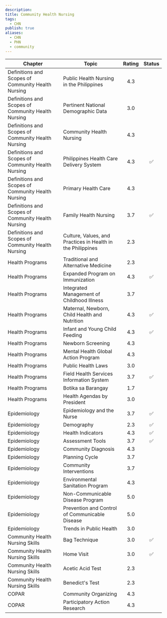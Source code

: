 ```yaml
---
description: 
title: Community Health Nursing
tags:
  - CHN
publish: true
aliases:
  - CHN
  - PHN
  - community
---
```


| Chapter                                            | Topic                                                       | Rating | Status |
| -------------------------------------------------- | ----------------------------------------------------------- | :----: | :----: |
| Definitions and Scopes of Community Health Nursing | Public Health Nursing in the Philippines                    |  4.3   |        |
| Definitions and Scopes of Community Health Nursing | Pertinent National Demographic Data                         |  3.0   |        |
| Definitions and Scopes of Community Health Nursing | Community Health Nursing                                    |  4.3   |        |
| Definitions and Scopes of Community Health Nursing | Philippines Health Care Delivery System                     |  4.3   |   ✅    |
| Definitions and Scopes of Community Health Nursing | Primary Health Care                                         |  4.3   |        |
| Definitions and Scopes of Community Health Nursing | Family Health Nursing                                       |  3.7   |   ✅    |
| Definitions and Scopes of Community Health Nursing | Culture, Values, and Practices in Health in the Philippines |  2.3   |        |
| Health Programs                                    | Traditional and Alternative Medicine                        |  2.3   |        |
| Health Programs                                    | Expanded Program on Immunization                            |  4.3   |   ✅    |
| Health Programs                                    | Integrated Management of Childhood Illness                  |  3.7   |        |
| Health Programs                                    | Maternal, Newborn, Child Health and Nutrition               |  4.3   |   ✅    |
| Health Programs                                    | Infant and Young Child Feeding                              |  4.3   |   ✅    |
| Health Programs                                    | Newborn Screening                                           |  4.3   |        |
| Health Programs                                    | Mental Health Global Action Program                         |  4.3   |        |
| Health Programs                                    | Public Health Laws                                          |  3.0   |        |
| Health Programs                                    | Field Health Services Information System                    |  3.7   |   ✅    |
| Health Programs                                    | Botika sa Barangay                                          |  1.7   |        |
| Health Programs                                    | Health Agendas by President                                 |  3.0   |        |
| Epidemiology                                       | Epidemiology and the Nurse                                  |  3.7   |   ✅    |
| Epidemiology                                       | Demography                                                  |  2.3   |   ✅    |
| Epidemiology                                       | Health Indicators                                           |  4.3   |   ✅    |
| Epidemiology                                       | Assessment Tools                                            |  3.7   |   ✅    |
| Epidemiology                                       | Community Diagnosis                                         |  4.3   |        |
| Epidemiology                                       | Planning Cycle                                              |  3.7   |        |
| Epidemiology                                       | Community Interventions                                     |  3.7   |        |
| Epidemiology                                       | Environmental Sanitation Program                            |  4.3   |        |
| Epidemiology                                       | Non-Communicable Disease Program                            |  5.0   |        |
| Epidemiology                                       | Prevention and Control of Communicable Disease              |  5.0   |        |
| Epidemiology                                       | Trends in Public Health                                     |  3.0   |        |
| Community Health Nursing Skills                    | Bag Technique                                               |  3.0   |   ✅    |
| Community Health Nursing Skills                    | Home Visit                                                  |  3.0   |   ✅    |
| Community Health Nursing Skills                    | Acetic Acid Test                                            |  2.3   |        |
| Community Health Nursing Skills                    | Benedict's Test                                             |  2.3   |        |
| COPAR                                              | Community Organizing                                        |  4.3   |        |
| COPAR                                              | Participatory Action Research                               |  4.3   |        |

